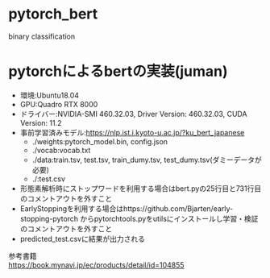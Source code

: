 # pytorch_bert
binary classification

# pytorchによるbertの実装(juman)

- 環境:Ubuntu18.04
- GPU:Quadro RTX 8000
- ドライバー:NVIDIA-SMI 460.32.03, Driver Version: 460.32.03, CUDA Version: 11.2
- 事前学習済みモデル:https://nlp.ist.i.kyoto-u.ac.jp/?ku_bert_japanese
    - ./weights:pytorch_model.bin, config.json
    - ./vocab:vocab.txt
    - ./data:train.tsv, test.tsv, train_dumy.tsv, test_dumy.tsv(ダミーデータが必要)
    - ./:test.csv
- 形態素解析時にストップワードを利用する場合はbert.pyの25行目と731行目のコメントアウトを外すこと
- EarlyStoppingを利用する場合はhttps://github.com/Bjarten/early-stopping-pytorch からpytorchtools.pyをutilsにインストールし学習・検証のコメントアウトを外すこと
- predicted_test.csvに結果が出力される
    

参考書籍  
https://book.mynavi.jp/ec/products/detail/id=104855

